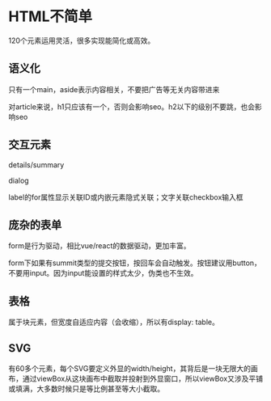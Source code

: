 # HTML不简单

120个元素运用灵活，很多实现能简化或高效。

## 语义化

只有一个main，aside表示内容相关，不要把广告等无关内容带进来

对article来说，h1只应该有一个，否则会影响seo。h2以下的级别不要跳，也会影响seo

## 交互元素

details/summary

dialog

label的for属性显示关联ID或内嵌元素隐式关联；文字关联checkbox输入框

## 庞杂的表单

form是行为驱动，相比vue/react的数据驱动，更加丰富。

form下如果有summit类型的提交按钮，按回车会自动触发。按钮建议用button，不要用input。因为input能设置的样式太少，伪类也不生效。

## 表格

属于块元素，但宽度自适应内容（会收缩），所以有display: table。

## SVG

有60多个元素，每个SVG要定义外显的width/height，其背后是一块无限大的画布，通过viewBox从这块画布中截取并投射到外显窗口，所以viewBox又涉及平铺或填满，大多数时候只是等比例甚至等大小截取。